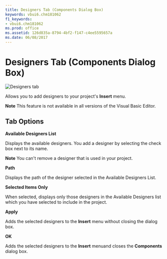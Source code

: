 ```yaml
---
title: Designers Tab (Components Dialog Box)
keywords: vbui6.chm181062
f1_keywords:
- vbui6.chm181062
ms.prod: office
ms.assetid: 126d835a-8794-4bf2-f147-c4ee5595657a
ms.date: 06/08/2017
---
```



# Designers Tab (Components Dialog Box)


![Designers tab](images/va267r1_ZA01201775.gif)



Allows you to add designers to your project's **Insert** menu.

 **Note**  This feature is not available in all versions of the Visual Basic Editor.


## Tab Options

 **Available Designers List**

Displays the available designers. You add a designer by selecting the check box next to its name.


 **Note**  You can't remove a designer that is used in your project.

 **Path**

Displays the path of the designer selected in the Available Designers List.

 **Selected Items Only**

When selected, displays only those designers in the Available Designers list which you have selected to include in the project.

 **Apply**

Adds the selected designers to the **Insert** menu without closing the dialog box.

 **OK**

Adds the selected designers to the **Insert** menuand closes the **Components** dialog box.


